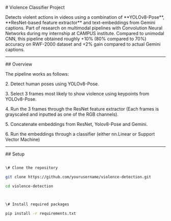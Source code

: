 \# Violence Classifier Project 



Detects violent actions in videos using a combination of \*\*YOLOv8-Pose\*\*, \*\*ResNet-based feature extractor\*\* and text-embeddings from Gemini captions. Part of research on multimodal pipelines with Convolution Neural Networks during my internship at CAMPUS institute. Compared to unimodal CNN, this pipeline obtained roughly +10% (80% compared to 70%) accuracy on RWF-2000 dataset and +2% gain compared to actual Gemini captions.



---


\##  Overview

The pipeline works as follows:

2\. Detect human poses using YOLOv8-Pose.

3\. Select 3 frames most likely to show violence using keypoints from YOLOv8-Pose.

4\. Run the 3 frames through the ResNet feature extractor (Each frames is grayscaled and inputted as one of the RGB channels). 

5\. Concatenate embeddings from ResNet, Yolov8-Pose and Gemini. 

6\. Run the embeddings through a classifier (either nn.Linear or Support Vector Machine)


---



\## Setup

```bash

\# Clone the repository

git clone https://github.com/yourusername/violence-detection.git

cd violence-detection



\# Install required packages

pip install -r requirements.txt

